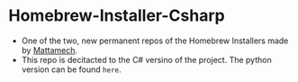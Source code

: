 # Homebrew-Installer-Csharp
- One of the two, new permanent repos of the Homebrew Installers made by [Mattamech](https://github.com/Mattamech).
- This repo is decitacted to the C# versino of the project. The python version can be found `here`.
